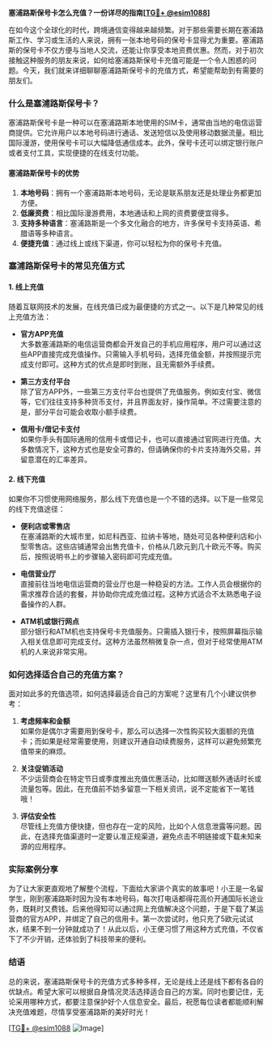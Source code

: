 **塞浦路斯保号卡怎么充值？一份详尽的指南[[TG💪+ @esim1088](https://t.me/s/esim1088)]**

在如今这个全球化的时代，跨境通信变得越来越频繁。对于那些需要长期在塞浦路斯工作、学习或生活的人来说，拥有一张本地号码的保号卡显得尤为重要。塞浦路斯的保号卡不仅方便与当地人交流，还能让你享受本地资费优惠。然而，对于初次接触这种服务的朋友来说，如何给塞浦路斯保号卡充值可能是一个令人困惑的问题。今天，我们就来详细聊聊塞浦路斯保号卡的充值方式，希望能帮助到有需要的朋友们。

### 什么是塞浦路斯保号卡？

塞浦路斯保号卡是一种可以在塞浦路斯本地使用的SIM卡，通常由当地的电信运营商提供。它允许用户以本地号码进行通话、发送短信以及使用移动数据流量。相比国际漫游，使用保号卡可以大幅降低通信成本。此外，保号卡还可以绑定银行账户或者支付工具，实现便捷的在线支付功能。

#### 塞浦路斯保号卡的优势

1. **本地号码**：拥有一个塞浦路斯本地号码，无论是联系朋友还是处理业务都更加方便。
2. **低廉资费**：相比国际漫游费用，本地通话和上网的资费要便宜得多。
3. **支持多种语言**：塞浦路斯是一个多文化融合的地方，许多保号卡支持英语、希腊语等多种语言。
4. **便捷充值**：通过线上或线下渠道，你可以轻松为你的保号卡充值。

### 塞浦路斯保号卡的常见充值方式

#### 1. 线上充值

随着互联网技术的发展，在线充值已成为最便捷的方式之一。以下是几种常见的线上充值方法：

- **官方APP充值**  
  大多数塞浦路斯的电信运营商都会开发自己的手机应用程序，用户可以通过这些APP直接完成充值操作。只需输入手机号码，选择充值金额，并按照提示完成支付即可。这种方式的优点是即时到账，且无需额外手续费。

- **第三方支付平台**  
  除了官方APP外，一些第三方支付平台也提供了充值服务。例如支付宝、微信等，它们往往支持多种货币支付，并且界面友好，操作简单。不过需要注意的是，部分平台可能会收取小额手续费。

- **信用卡/借记卡支付**  
  如果你手头有国际通用的信用卡或借记卡，也可以直接通过官网进行充值。大多数情况下，这种方式也是安全可靠的，但请确保你的卡片支持海外交易，并留意潜在的汇率差异。

#### 2. 线下充值

如果你不习惯使用网络服务，那么线下充值也是一个不错的选择。以下是一些常见的线下充值途径：

- **便利店或零售店**  
  在塞浦路斯的大城市里，如尼科西亚、拉纳卡等地，随处可见各种便利店和小型零售店。这些店铺通常会出售充值卡，价格从几欧元到几十欧元不等。购买后，按照说明书上的步骤输入密码即可完成充值。

- **电信营业厅**  
  直接前往当地电信运营商的营业厅也是一种稳妥的方法。工作人员会根据你的需求推荐合适的套餐，并协助你完成充值过程。这种方式适合不太熟悉电子设备操作的人群。

- **ATM机或银行网点**  
  部分银行和ATM机也支持保号卡充值服务。只需插入银行卡，按照屏幕指示输入相关信息即可完成支付。这种方法虽然稍微复杂一点，但对于经常使用ATM机的人来说非常实用。

### 如何选择适合自己的充值方案？

面对如此多的充值选项，如何选择最适合自己的方案呢？这里有几个小建议供参考：

1. **考虑频率和金额**  
   如果你是偶尔才需要用到保号卡，那么可以选择一次性购买较大面额的充值卡；而如果是经常需要使用，则建议开通自动续费服务，这样可以避免频繁充值带来的麻烦。

2. **关注促销活动**  
   不少运营商会在特定节日或季度推出充值优惠活动，比如赠送额外通话时长或流量包等。因此，在充值前不妨多留意一下相关资讯，说不定能省下一笔钱哦！

3. **评估安全性**  
   尽管线上充值方便快捷，但也存在一定的风险，比如个人信息泄露等问题。因此，在选择充值渠道时一定要认准正规渠道，避免点击不明链接或下载未知来源的应用程序。

### 实际案例分享

为了让大家更直观地了解整个流程，下面给大家讲个真实的故事吧！小王是一名留学生，刚到塞浦路斯时因为没有本地号码，每次打电话都得花高价开通国际长途业务，既耗时又费钱。后来他得知可以通过网上充值解决这个问题，于是下载了某运营商的官方APP，并绑定了自己的信用卡。第一次尝试时，他只充了5欧元试试水，结果不到一分钟就成功了！从此以后，小王便习惯了用这种方式充值，不仅省下了不少开销，还体验到了科技带来的便利。

### 结语

总的来说，塞浦路斯保号卡的充值方式多种多样，无论是线上还是线下都有各自的优缺点。希望大家可以根据自身情况灵活选择适合自己的方案。同时也要记住，无论采用哪种方式，都要注意保护好个人信息安全。最后，祝愿每位读者都能顺利解决充值难题，尽情享受塞浦路斯的美好时光！

[[TG💪+ @esim1088](https://t.me/s/esim1088) ![Image](https://i.postimg.cc/4NQfJmqS/Snipaste-2025-05-13-00-14-12.png)]